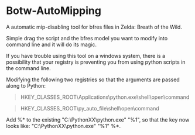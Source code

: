 # Botw-AutoMipping
A automatic mip-disabling tool for bfres files in Zelda: Breath of the Wild.

Simple drag the script and the bfres model you want to modify into command line and it will do its magic.

If you have trouble using this tool on a windows system, there is a possibility that your registry is preventing you from using python scripts in the command line.

Modifying the following two registries so that the arguments are passed along to Python:

> HKEY_CLASSES_ROOT\Applications\python.exe\shell\open\command

> HKEY_CLASSES_ROOT\py_auto_file\shell\open\command

Add %* to the existing "C:\PythonXX\python.exe" "%1", so that the key now looks like: "C:\PythonXX\python.exe" "%1" %*.

